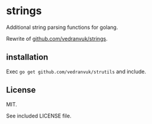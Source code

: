 # strings

Additional string parsing functions for golang.

Rewrite of [github.com/vedranvuk/strings](https://github.com/vedranvuk/strings).

## installation

Exec `go get github.com/vedranvuk/strutils` and include.

## License

MIT.

See included LICENSE file.
